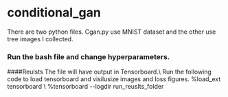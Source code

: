 # conditional_gan
There are two python files. Cgan.py use MNIST dataset and the other use tree images I collected.

### Run the bash file and change hyperparameters.

####Reulsts
The file will have output in Tensorboard.\\
Run the following code to load tensorboard and visilusize images and loss figures.
%load_ext tensorboard \\
%tensorboard --logdir   run_reuslts_folder 
